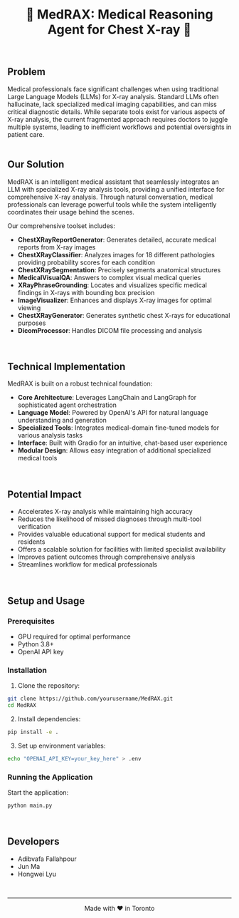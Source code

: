 <h1 align="center">
🤖 MedRAX: Medical Reasoning Agent for Chest X-ray 🏥
</h1>
<br>

## Problem
Medical professionals face significant challenges when using traditional Large Language Models (LLMs) for X-ray analysis. Standard LLMs often hallucinate, lack specialized medical imaging capabilities, and can miss critical diagnostic details. While separate tools exist for various aspects of X-ray analysis, the current fragmented approach requires doctors to juggle multiple systems, leading to inefficient workflows and potential oversights in patient care.
<br>
<br>

## Our Solution
MedRAX is an intelligent medical assistant that seamlessly integrates an LLM with specialized X-ray analysis tools, providing a unified interface for comprehensive X-ray analysis. Through natural conversation, medical professionals can leverage powerful tools while the system intelligently coordinates their usage behind the scenes.

Our comprehensive toolset includes:
- **ChestXRayReportGenerator**: Generates detailed, accurate medical reports from X-ray images
- **ChestXRayClassifier**: Analyzes images for 18 different pathologies providing probability scores for each condition
- **ChestXRaySegmentation**: Precisely segments anatomical structures
- **MedicalVisualQA**: Answers to complex visual medical queries
- **XRayPhraseGrounding**: Locates and visualizes specific medical findings in X-rays with bounding box precision
- **ImageVisualizer**: Enhances and displays X-ray images for optimal viewing
- **ChestXRayGenerator**: Generates synthetic chest X-rays for educational purposes
- **DicomProcessor**: Handles DICOM file processing and analysis
<br>

## Technical Implementation
MedRAX is built on a robust technical foundation:
- **Core Architecture**: Leverages LangChain and LangGraph for sophisticated agent orchestration
- **Language Model**: Powered by OpenAI's API for natural language understanding and generation
- **Specialized Tools**: Integrates medical-domain fine-tuned models for various analysis tasks
- **Interface**: Built with Gradio for an intuitive, chat-based user experience
- **Modular Design**: Allows easy integration of additional specialized medical tools
<br>

## Potential Impact
- Accelerates X-ray analysis while maintaining high accuracy
- Reduces the likelihood of missed diagnoses through multi-tool verification
- Provides valuable educational support for medical students and residents
- Offers a scalable solution for facilities with limited specialist availability
- Improves patient outcomes through comprehensive analysis
- Streamlines workflow for medical professionals
<br>

## Setup and Usage

### Prerequisites
- GPU required for optimal performance
- Python 3.8+
- OpenAI API key

### Installation
1. Clone the repository:
```bash
git clone https://github.com/yourusername/MedRAX.git
cd MedRAX
```

2. Install dependencies:
```bash
pip install -e .
```

3. Set up environment variables:
```bash
echo "OPENAI_API_KEY=your_key_here" > .env
```

### Running the Application
Start the application:
```bash
python main.py
```
<br>

## Developers
- Adibvafa Fallahpour
- Jun Ma
- Hongwei Lyu
<br>

---
<p align="center">
Made with ❤️ in Toronto
</p>
